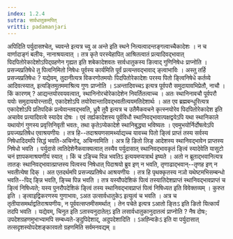 ```yaml
---
index: 1.2.4
sutra: सार्वधातुकमपित्
vritti: padamanjari
---
```


  अपिदिति पर्युदासश्चेत्, च्यवन्ते इत्यत्र च्यु अ अन्ते इति स्थने नित्यत्वादन्तङ्गत्वाच्चैकादेशः । न च वार्णादाङ्गं बलीयः, नानाश्रयत्वात् । तत्र कृते परस्येहापित् आश्रितत्वातं प्रत्यादिवद्भावात् पिदपितोरेकादेशोऽपिद्ग्रहणेन गृह्यत इति शबेकादेशवतः सार्वधातुकस्य ङित्वाद् गुणिनिषेधः प्राप्नोति । प्रसज्यप्रतिषेधे तु पित्वनिमितो निषेधः पूर्वस्य कार्यमिति पूर्वं प्रत्यन्तवद्भावाद् ङ्त्वाभाविः । अस्तु तर्हि प्रसज्यप्रतिषेधः ? यद्येवम्, तुदानीत्यत्र विकरणोतमयोः पिदपितोरेकादेशः परस्य पितो ङ्त्विनिषेधे कर्तव्ये आदिवत्स्यात्, इत्यङ्तिमुतममाश्रित्य गुणः प्राप्नोति । ऽअन्तादिवच्चऽ इत्यत्र पूर्वपरौ समुदायावभिप्रेतौ, नाचौ । किं कारणम् ? आद्यन्तयोरवयवत्वात्, स्थानिनोरचोरेकादेशेन निवर्तितत्वाच्च । अतः स्थानिनावचौ पूर्वपरौ ययोः समुदाययोरन्तादी, एकादेशोऽपि तयोरेवान्तादिवद्भवतीत्ययमतिदेशार्थः । अत एव ब्रह्मबन्धूरित्यत्र एकादेशोऽपि प्रतिपदिकं प्रत्येवान्तवद्भवति, ध्रुवै तुवै इत्यत्र च उतैमैकवचने कृत्स्नयोरेव पिदपितोरेकादेश इति अचावेव प्रत्यादिवत्वे स्यादेव दोषः ।  एवं तर्ह्यकादेशस्य पूर्वविधौ स्थानिवद्भावात्पक्षद्वयेऽपि यथा स्थानिकाले यथायोगं गुणस्य प्रवृत्तिनिवृती भवतः, तथा कृतेऽप्येकादेशे स्थानिबुद्ध्या भविष्यतः । एवमुभयोर्निर्दोषत्वेऽपि प्रयज्यप्रतिषेध एवाश्रयणीयः । तत्र हि--तदाश्रयणसामर्थ्याद्यच्च यावच्च पितो ङ्त्विं प्राप्तं तस्य सर्वस्य निषेधादिदमपि सिद्धं भवति-अचिनोद्, अचिनवमिति । अत्र हि ङितो लिङ् आदेशस्य स्थानिवद्भावेन प्राप्तस्य निषेधो भवति । पर्युदासे त्वतिदेशेनैकवाक्यत्वात् तस्यैव पर्युदासात् स्थानिवद्भावकृतं ङ्त्विं स्यादेवेति यासुटो चनं ज्ञापकमाश्रयणीयं स्यात् । किं च ऽङ्च्चि पिन्न भवतिऽ इत्ययमप्यत्रार्थ इष्यते । अतो न ब्रूताद्भवानित्यत्र तातङ्ः स्थानिवद्भावात्प्राप्तस्य पित्वस्य निषेधात् पिदाश्रयो ब्रुव इण् न भवति, तृणाढाद्भवान्--तृणह इण् न भवतीत्येषा दिक् । अत एतदर्थमपि प्रसज्यप्रतिषेध आश्रयणीयः । तत्र हि पृथक्कृतस्य नञो यथेष्टमभिसम्बन्धो भवति--पिद् ङ्न्नि भवति, ङ्च्चि पिन्न भवति । तत्र यस्यौपदेशिकं पित्वं तस्यातिदेशप्राप्तं स्थानिवद्भावप्राप्तं च ङ्त्विं निषिध्यते; यस्य पुनरौपदेशिकं ङ्त्विं तस्य स्थानिवद्भावप्राप्तं पित्वं निषिध्यत इति विवेक्तव्यम् । कुरुत इति । ङ्त्वाइद्विकरणस्य गुणाभावः, ऽअत उत्सार्वधातुकेऽ इत्युत्वं च भवति । अत्र च तृतीयासमर्थाद्वतिराश्रयणीयः, न पूर्ववत्सप्तमीसमर्थात् । तेन पचेते इत्यत्र ऽआतो ङ्तिःऽ इति ङितो यित्कार्यं तदपि भवति । यद्येवम्, चिनुत इति ऽतास्यनुदातेत्ऽ इति लसार्वधातुकानुदातत्वं प्राप्नोति ? नैष दोषः; उपदेशग्रहणमुभाभ्यामपि सम्बध्यते-ङ्दुपिदेशाद्, अदुपदेशादिति । ऽअह्न्विङेःऽ इति वा पर्युदासात् तत्सदृशस्योपदेशङ्कारवतो ग्रहणमिति सर्वमनवद्यम् ॥